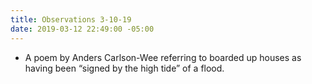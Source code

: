 ```yaml
---
title: Observations 3-10-19
date: 2019-03-12 22:49:00 -05:00
---
```


- A poem by Anders Carlson-Wee referring to boarded up houses as having been “signed by the high tide” of a flood.